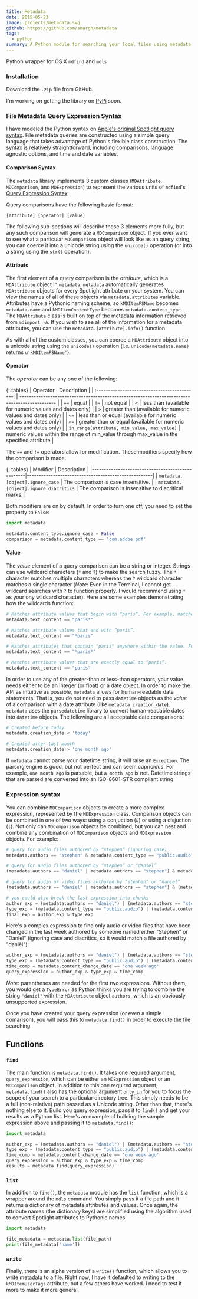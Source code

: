```yaml
---
title: Metadata
date: 2015-05-23
image: projects/metadata.svg
github: https://github.com/smargh/metadata
tags:
  - python
summary: A Python module for searching your local files using metadata queries.
---
```


Python wrapper for OS X `mdfind` and `mdls`

### Installation

Download the `.zip` file from GitHub.

I'm working on getting the library on [PyPi](https://pypi.python.org/pypi) soon.

### File Metadata Query Expression Syntax

I have modeled the Python syntax on [Apple's original Spotlight query syntax](https://developer.apple.com/library/mac/documentation/Carbon/Conceptual/SpotlightQuery/Concepts/QueryFormat.html). File metadata queries are constructed using a simple query language that takes advantage of Python's flexible class construction. The syntax is relatively straightforward, including comparisons, language agnostic options, and time and date variables.

#### Comparison Syntax

The `metadata` library implements 3 custom classes (`MDAttribute`, `MDComparison`, and `MDExpression`) to represent the various units of `mdfind`'s [Query Expression Syntax](https://developer.apple.com/library/mac/documentation/Carbon/Conceptual/SpotlightQuery/Concepts/QueryFormat.html). 

Query comparisons have the following basic format:

`[attribute] [operator] [value]`

The following sub-sections will describe these 3 elements more fully, but any such comparison will generate a `MDComparison` object. If you ever want to see what a particular `MDComparison` object will look like as an query string, you can coerce it into a unicode string using the `unicode()` operation (or into a string using the `str()` operation). 

#### Attribute

The first element of a query comparison is the *attribute*, which is a `MDAttribute` object in `metadata`. `metadata` automatically generates `MDAttribute` objects for every Spotlight attribute on your system. You can view the names of all of these objects via `metadata.attributes` variable. Attributes have a Pythonic naming scheme, so `kMDItemFSName` becomes `metadata.name` and `kMDItemContentType` becomes `metadata.content_type`. The `MDAttribute` class is built on top of the metadata information retrieved from `mdimport -A`. If you wish to see all of the information for a metadata attributes, you can use the `metadata.[attribute].info()` function.

As with all of the custom classes, you can coerce a `MDAttribute` object into a unicode string using the `unicode()` operation (i.e. `unicode(metadata.name)` returns `u'kMDItemFSName'`).

#### Operator

The *operator* can be any one of the following:

{:.tables}
| Operator                                      | Description                                                                                   |
| :-------------------------------------------: | --------------------------------------------------------------------------------------------- |
| `==`                                          | equal                                                                                         |
| `!=`                                          | not equal                                                                                     |
| `<`                                           | less than (available for numeric values and dates only)                                       |
| `>`                                           | greater than (available for numeric values and dates only)                                    |
| `<=`                                          | less than or equal (available for numeric values and dates only)                              |
| `>=`                                          | greater than or equal (available for numeric values and dates only)                           |
| `in_range(attribute, min_value, max_value)`   | numeric values within the range of min_value through max_value in the specified attribute     |

The `==` and `!=` operators allow for modification. These modifiers specify how the comparison is made.

{:.tables}
|                     Modifier                     |                     Description                     |
|--------------------------------------------------|-----------------------------------------------------|
| `metadata.[object].ignore_case`       | The comparison is case insensitive.                 |
| `metadata.[object].ignore_diacritics` | The comparison is insensitive to diacritical marks. |

Both modifiers are on by default. In order to turn one off, you need to set the property to `False`:

~~~python
import metadata

metadata.content_type.ignore_case = False
comparison = metadata.content_type == 'com.adobe.pdf'
~~~

#### Value

The *value* element of a query comparison can be a string or integer. Strings can use wildcard characters (`*` and `?`) to make the search fuzzy. The `*` character matches multiple characters whereas the `?` wildcard character matches a single character (*Note*: Even in the Terminal, I cannot get wildcard searches with `?` to function properly. I would recommend using `*` as your ony wildcard character). Here are some examples demonstrating how the wildcards function:

~~~python
# Matches attribute values that begin with “paris”. For example, matches “paris”, but not “comparison”.
metadata.text_content == "paris*"

# Matches attribute values that end with “paris”.
metadata.text_content == "*paris"

# Matches attributes that contain "paris" anywhere within the value. For example, matches “paris” and “comparison”.
metadata.text_content == "*paris*"

# Matches attribute values that are exactly equal to “paris”.
metadata.text_content == "paris"
~~~

In order to use any of the greater-than or less-than operators, your value needs either to be an integer (or float) or a date object. In order to make the API as intuitive as possible, `metadata` allows for human-readable date statements. That is, you do not need to pass `datetime` objects as the *value* of a comparison with a date attribute (like `metadata.creation_date`). `metadata` uses the `parsedatetime` library to convert human-readable dates into `datetime` objects. The following are all acceptable date comparisons:

~~~python
# Created before today
metadata.creation_date < 'today'

# Created after last month
metadata.creation_date > 'one month ago'
~~~
If `metadata` cannot parse your datetime string, it will raise an `Exception`. The parsing engine is good, but not perfect and can seem capricious. For example, `one month ago` is parsable, but `a month ago` is not. Datetime strings that are parsed are converted into an ISO-8601-STR compliant string.


### Expression syntax

You can combine `MDComparison` objects to create a more complex expression, represented by the `MDExpression` class. Comparison objects can be combined in one of two ways: using a conjuction (`&`) or using a disjuction (`|`). Not only can `MDComparison` objects be combined, but you can nest and combine any combination of `MDComparison` objects and `MDExpression` objects. For example:

~~~python
# query for audio files authored by “stephen” (ignoring case)
metadata.authors == "stephen" & metadata.content_type == "public.audio"

# query for audio files authored by “stephen” or “daniel”
(metadata.authors == "daniel" | metadata.authors == "stephen") & metadata.content_type == "public.audio"

# query for audio or video files authored by “stephen” or “daniel”
(metadata.authors == "daniel" | metadata.authors == "stephen") & (metadata.content_type == "public.audio" | metadata.content_type == "public.video")

# you could also break the last expression into chunks
author_exp = (metadata.authors == "daniel") | (metadata.authors == "stephen")
type_exp = (metadata.content_type == "public.audio") | (metadata.content_type == "public.video")
final_exp = author_exp & type_exp
~~~

Here's a complex expression to find only audio or video files that have been changed in the last week authored by someone named either "Stephen" or "Daniel" (ignoring case and diacritics, so it would match a file authored by "danièl"):

~~~python
author_exp = (metadata.authors == "daniel") | (metadata.authors == "stephen")
type_exp = (metadata.content_type == "public.audio") | (metadata.content_type == "public.video")
time_comp = metadata.content_change_date == 'one week ago'
query_expression = author_exp & type_exp & time_comp
~~~
*Note*: parentheses are needed for the first two expressions. Without them, you would get a `TypeError` as Python thinks you are trying to combine the string `"daniel"` with the `MDAttribute` object `authors`, which is an obviously unsupported expression.

Once you have created your query expression (or even a simple comarison), you will pass this to `metadata.find()` in order to execute the file searching.

## Functions

### `find`

The main function is `metadata.find()`. It takes one required argument, `query_expression`, which can be either an `MDExpression` object or an `MDComparison` object. In addition to this one required argument, `metadata.find()` also has the optional argument `only_in` for you to focus the scope of your search to a particular directory tree. This simply needs to be a full (non-relative) path passed as a Unicode string. Other than that, there's nothing else to it. Build you query expression, pass it to `find()` and get your results as a Python list. Here's an example of building the sample expression above and passing it to `metadata.find()`:

~~~python
import metadata

author_exp = (metadata.authors == "daniel") | (metadata.authors == "stephen")
type_exp = (metadata.content_type == "public.audio") | (metadata.content_type == "public.video")
time_comp = metadata.content_change_date == 'one week ago'
query_expression = author_exp & type_exp & time_comp
results = metadata.find(query_expression)
~~~

### `list`

In addition to `find()`, the `metadata` module has the `list` function, which is a wrapper around the `mdls` command. You simply pass it a file path and it returns a dictionary of metadata attributes and values. Once again, the attribute names (the dictionary keys) are simplified using the algorithm used to convert Spotlight attributes to Pythonic names. 

~~~python
import metadata

file_metadata = metadata.list(file_path)
print(file_metadata['name'])
~~~

### `write`

Finally, there is an alpha version of a `write()` function, which allows you to write metadata to a file. Right now, I have it defaulted to writing to the `kMDItemUserTags` attribute, but a few others have worked. I need to test it more to make it more general. 
